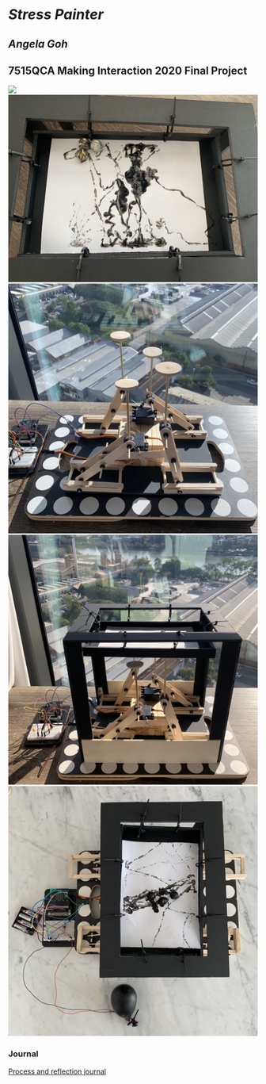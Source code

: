 # *Stress Painter*
## *Angela Goh* ##
## 7515QCA Making Interaction 2020 Final Project ##
<img src="https://github.com/angelagoh/7515QCA-Assessment3/blob/master/journal/Photos/IMG_5199.jpg">
<img src="https://github.com/angelagoh/7515QCA-Assessment3/blob/master/journal/Photos/IMG_9953.jpeg">
<img src="https://github.com/angelagoh/7515QCA-Assessment3/blob/master/journal/Photos/IMG_5189.jpeg">
<img src="https://github.com/angelagoh/7515QCA-Assessment3/blob/master/journal/Photos/IMG_5192.jpeg">
<img src="https://github.com/angelagoh/7515QCA-Assessment3/blob/master/journal/Photos/14interfacewithmechanics.jpg">

### Journal ###

<!--- The following link will direct to your process and reflection journal, which will be held in the file `journal.md` in the folder called `journal`. This link should not be changed. --->
[Process and reflection journal](/journal/journal.md)
